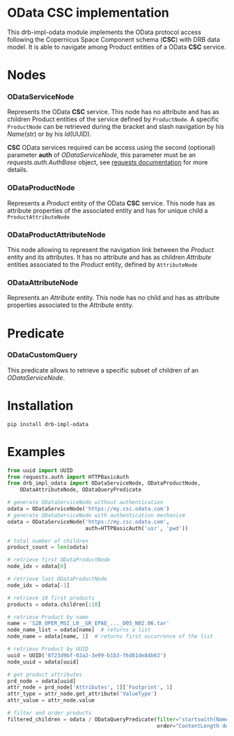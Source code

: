 # OData CSC implementation
This drb-impl-odata module implements the OData protocol access
following the Copernicus Space Component schema (**CSC**) with DRB
data model. It is able to navigate among Product entities of a OData
**CSC** service.

# Nodes
### ODataServiceNode
Represents the OData **CSC** service. This node has no attribute and
has as children Product entities of the service defined by
`ProductNode`.
A specific `ProductNode` can be retrieved during the bracket and
slash navigation by his *Name*(str) or by his *Id*(UUID).

**CSC** OData services required can be access using the second (optional)
parameter __auth__ of _ODataServiceNode_, this parameter must be an
_requests.auth.AuthBase_ object, see
[requests documentation](https://docs.python-requests.org/en/latest/user/authentication)
for more details.
### ODataProductNode
Represents a *Product* entity of the OData **CSC** service. This
node has as attribute properties of the associated entity and has
for unique child a `ProductAttributeNode`
### ODataProductAttributeNode
This node allowing to represent the navigation link between the
*Product* entity and its attributes. It has no attribute and has as
children *Attribute* entities associated to the *Product* entity,
defined by `AttributeNode`
### ODataAttributeNode
Represents an *Attribute* entity. This node has no child and has as
attribute properties associated to the *Attribute* entity.

# Predicate
### ODataCustomQuery
This predicate allows to retrieve a specific subset of children of an
_ODataServiceNode_.

# Installation
```
pip install drb-impl-odata
```
# Examples

```python
from uuid import UUID
from requests.auth import HTTPBasicAuth
from drb_impl_odata import ODataServiceNode, ODataProductNode,
    ODataAttributeNode, ODataQueryPredicate

# generate ODataServiceNode without authentication
odata = ODataServiceNode('https://my.csc.odata.com')
# generate ODataServiceNode with authentication mechanism
odata = ODataServiceNode('https://my.csc.odata.com',
                         auth=HTTPBasicAuth('usr', 'pwd'))

# total number of children
product_count = len(odata)

# retrieve first ODataProductNode
node_idx = odata[0]

# retrieve last ODataProductNode
node_idx = odata[-1]

# retrieve 10 first products
products = odata.children[:10]

# retrieve Product by name
name = 'S2B_OPER_MSI_L0__GR_EPAE_..._D05_N02.06.tar'
node_name_list = odata[name]  # returns a list
node_name = odata[name, 1]  # returns first occurrence of the list

# retrieve Product by UUID
uuid = UUID('0723d9bf-02a2-3e99-b1b3-f6d81de84b62')
node_uuid = odata[uuid]

# get product attributes
prd_node = odata[uuid]
attr_node = prd_node['Attributes', 1]['Footprint', 1]
attr_type = attr_node.get_attribute('ValueType')
attr_value = attr_node.value

# filter and order products
filtered_children = odata / ODataQueryPredicate(filter="startswith(Name,'S1')",
                                                order="ContentLength desc")

```